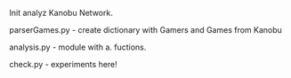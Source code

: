 Init analyz Kanobu Network.

parserGames.py - create dictionary with Gamers and Games from Kanobu

analysis.py - module with a. fuctions.

check.py - experiments here!
